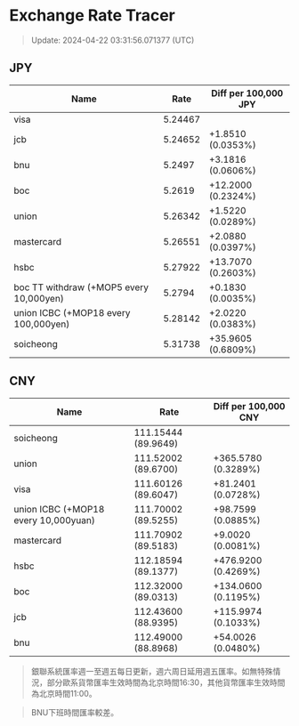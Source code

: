 # Exchange Rate Tracer

> Update: 2024-04-22 03:31:56.071377 (UTC)

## JPY

| Name                                    |    Rate | Diff per 100,000 JPY   |
|-----------------------------------------|---------|------------------------|
| visa                                    | 5.24467 |                        |
| jcb                                     | 5.24652 | +1.8510 (0.0353%)      |
| bnu                                     | 5.2497  | +3.1816 (0.0606%)      |
| boc                                     | 5.2619  | +12.2000 (0.2324%)     |
| union                                   | 5.26342 | +1.5220 (0.0289%)      |
| mastercard                              | 5.26551 | +2.0880 (0.0397%)      |
| hsbc                                    | 5.27922 | +13.7070 (0.2603%)     |
| boc TT withdraw (+MOP5 every 10,000yen) | 5.2794  | +0.1830 (0.0035%)      |
| union ICBC (+MOP18 every 100,000yen)    | 5.28142 | +2.0220 (0.0383%)      |
| soicheong                               | 5.31738 | +35.9605 (0.6809%)     |

## CNY

| Name                                 | Rate                | Diff per 100,000 CNY   |
|--------------------------------------|---------------------|------------------------|
| soicheong                            | 111.15444	(89.9649) |                        |
| union                                | 111.52002	(89.6700) | +365.5780 (0.3289%)    |
| visa                                 | 111.60126	(89.6047) | +81.2401 (0.0728%)     |
| union ICBC (+MOP18 every 10,000yuan) | 111.70002	(89.5255) | +98.7599 (0.0885%)     |
| mastercard                           | 111.70902	(89.5183) | +9.0020 (0.0081%)      |
| hsbc                                 | 112.18594	(89.1377) | +476.9200 (0.4269%)    |
| boc                                  | 112.32000	(89.0313) | +134.0600 (0.1195%)    |
| jcb                                  | 112.43600	(88.9395) | +115.9974 (0.1033%)    |
| bnu                                  | 112.49000	(88.8968) | +54.0026 (0.0480%)     |


> 銀聯系統匯率週一至週五每日更新，週六周日延用週五匯率。如無特殊情況，部分歐系貨幣匯率生效時間為北京時間16:30，其他貨幣匯率生效時間為北京時間11:00。

> BNU下班時間匯率較差。

